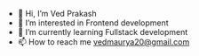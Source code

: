 - 👋 Hi, I’m Ved Prakash
- 👀 I’m interested in Frontend development
- 🌱 I’m currently learning Fullstack development
- 📫 How to reach me vedmaurya20@gmail.com

<!---
VedP20/VedP20 is a ✨ special ✨ repository because its `README.md` (this file) appears on your GitHub profile.
You can click the Preview link to take a look at your changes.
--->
